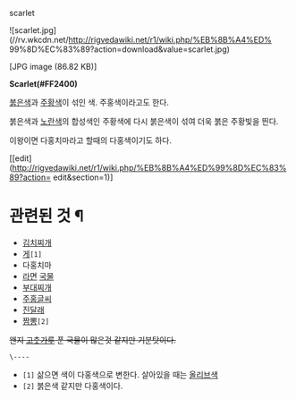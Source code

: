 scarlet

![scarlet.jpg](//rv.wkcdn.net/http://rigvedawiki.net/r1/wiki.php/%EB%8B%A4%ED%
99%8D%EC%83%89?action=download&value=scarlet.jpg)

[JPG image (86.82 KB)]

**Scarlet(#FF2400)**
  
[붉은색](%EB%B6%89%EC%9D%80%EC%83%89.md)과
[주황색](%EC%A3%BC%ED%99%A9%EC%83%89.md)이 섞인 색. 주홍색이라고도 한다.

붉은색과 [노란색](%EB%85%B8%EB%9E%80%EC%83%89.md)의 합성색인 주황색에 다시 붉은색이 섞여 더욱 붉은 주황빛을
띈다.

이왕이면 다홍치마라고 할때의 다홍색이기도 하다.

[[edit](http://rigvedawiki.net/r1/wiki.php/%EB%8B%A4%ED%99%8D%EC%83%89?action=
edit&section=1)]

# 관련된 것 ¶

  * [김치찌개](%EA%B9%80%EC%B9%98%EC%B0%8C%EA%B0%9C.md)
  * [게](%EA%B2%8C.md)`[1]`
  * 다홍치마
  * [라면](%EB%9D%BC%EB%A9%B4.md) [국물](%EA%B5%AD%EB%AC%BC.md)
  * [부대찌개](%EB%B6%80%EB%8C%80%EC%B0%8C%EA%B0%9C.md)
  * [주홍글씨](%EC%A3%BC%ED%99%8D%EA%B8%80%EC%94%A8.md)
  * [진달래](%EC%A7%84%EB%8B%AC%EB%9E%98.md)
  * [짬뽕](%EC%A7%AC%EB%BD%95.md)`[2]`  

<del>왠지 [고춧가루](%EA%B3%A0%EC%B6%A7%EA%B0%80%EB%A3%A8.md) 푼 국물이 많은것 같지만
기분탓이다.</del>

`\----`

  * `[1]` 삶으면 색이 다홍색으로 변한다. 살아있을 때는 [올리브색](%EC%98%AC%EB%A6%AC%EB%B8%8C%EC%83%89.md)
  * `[2]` 붉은색 같지만 다홍색이다.

